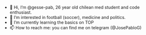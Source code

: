 - 👋 Hi, I’m @gesse-pab, 26 year old chilean med student and code enthusiast.
- 👀 I’m interested in football (soccer), medicine and politics. 
- 🌱 I’m currently learning the basics on TOP
- 📫 How to reach me: you can find me on telegram (@JosePabloG)

<!---
gesse-pab/gesse-pab is a ✨ special ✨ repository because its `README.md` (this file) appears on your GitHub profile.
You can click the Preview link to take a look at your changes.
--->
